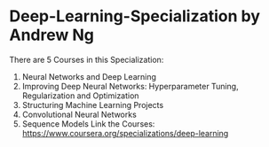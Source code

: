 # Deep-Learning-Specialization by Andrew Ng
There are 5 Courses in this Specialization:
  1. Neural Networks and Deep Learning
  2. Improving Deep Neural Networks: Hyperparameter Tuning, Regularization and Optimization
  3. Structuring Machine Learning Projects
  4. Convolutional Neural Networks
  5. Sequence Models
Link the Courses: https://www.coursera.org/specializations/deep-learning
